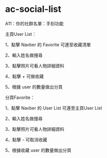 # ac-social-list
A11：你的社群名單：手刻功能

主頁User List：

1、點擊 Navber 的 Favorite 可連至收藏清單

2、輸入姓名做搜尋

3、點擊照片可看人物詳細資料

4、點擊 + 可做收藏

5、根據 user 的數量做出分頁


分頁Favorite：

1、點擊 Navber 的 User List 可連至主頁User List

2、輸入姓名做搜尋

3、點擊照片可看人物詳細資料

4、點擊 - 可取消收藏

5、根據收藏 user 的數量做出分頁
